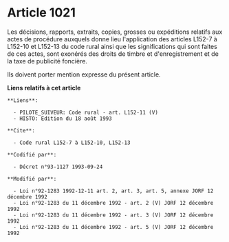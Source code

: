 # Article 1021

Les décisions, rapports, extraits, copies, grosses ou expéditions relatifs aux actes de procédure auxquels donne lieu
l'application des articles L152-7 à L152-10 et L152-13 du code rural ainsi que les significations qui sont faites de ces
actes, sont exonérés des droits de timbre et d'enregistrement et de la taxe de publicité foncière.

Ils doivent porter mention expresse du présent article.

**Liens relatifs à cet article**

	**Liens**:

	  - PILOTE_SUIVEUR: Code rural - art. L152-11 (V)
	  - HISTO: Edition du 18 août 1993

	**Cite**:

	  - Code rural L152-7 à L152-10, L152-13

	**Codifié par**:

	  - Décret n°93-1127 1993-09-24

	**Modifié par**:

	  - Loi n°92-1283 1992-12-11 art. 2, art. 3, art. 5, annexe JORF 12 décembre 1992
	  - Loi n°92-1283 du 11 décembre 1992 - art. 2 (V) JORF 12 décembre 1992
	  - Loi n°92-1283 du 11 décembre 1992 - art. 3 (V) JORF 12 décembre 1992
	  - Loi n°92-1283 du 11 décembre 1992 - art. 5 (V) JORF 12 décembre 1992
